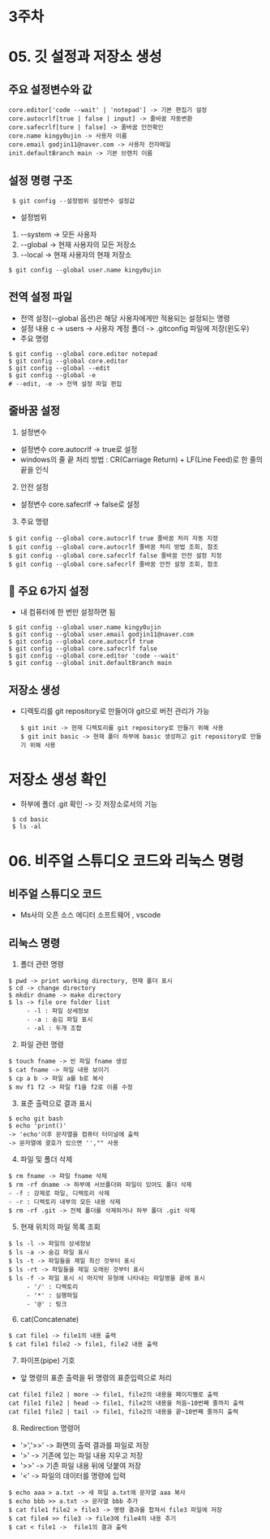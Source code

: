 # 3주차
# 05. 깃 설정과 저장소 생성

## 주요 설정변수와 값
```
core.editor['code --wait' | 'notepad'] -> 기본 편집기 설정
core.autocrlf[true | false | input] -> 줄바꿈 자동변환
core.safecrlf[ture | false] -> 줄바꿈 안전확인
core.name kingy0ujin -> 사용자 이름
core.email godjin11@naver.com -> 사용자 전자메일
init.defaultBranch main -> 기본 브랜치 이름
```

## 설정 명령 구조

     $ git config --설정범위 설정변수 설정값

- 설정범위
1. --system -> 모든 사용자
2. --global -> 현재 사용자의 모든 저장소
3. --local -> 현재 사용자의 현재 저장소
```
$ git config --global user.name kingy0ujin
```  

## 전역 설정 파일
- 전역 설정(--global 옵션)은 해당 사용자에게만 적용되는 설정되는 명령
- 설정 내용 c -> users -> 사용자 계정 폴더 -> .gitconfig 파일에 저장(윈도우)
- 주요 명령
  
```
$ git config --global core.editor notepad
$ git config --global core.editor
$ git config --global --edit
$ git config --global -e
# --edit, -e -> 전역 설정 파일 편집
```

## 줄바꿈 설정
1. 설정변수
  - 설정변수 core.autocrlf -> true로 설정
  - windows의 줄 끝 처리 방법 : CR(Carriage Return) + LF(Line Feed)로 한 줄의 끝을 인식
2. 안전 설정
  - 설정변수 core.safecrlf -> false로 설정
3. 주요 명령

```
$ git config --global core.autocrlf true 줄바꿈 처리 자동 지정
$ git config --global core.autocrlf 줄바꿈 처리 방법 조회, 참조
$ git config --global core.safecrlf false 줄바꿈 안전 설정 지정
$ git config --global core.safecrlf 줄바꿈 안전 설정 조회, 참조
```

## :pushpin: 주요 6가지 설정 
- 내 컴퓨터에 한 번만 설정하면 됨

```
$ git config --global user.name kingy0ujin
$ git config --global user.email godjin11@naver.com
$ git config --global core.autocrlf true
$ git config --global core.safecrlf false
$ git config --global core.editor 'code --wait'
$ git config --global init.defaultBranch main
```
## 저장소 생성
- 디렉토리를 git repository로 만들어야 git으로 버전 관리가 가능
  
  ```
  $ git init -> 현재 디렉토리를 git repository로 만들기 위해 사용
  $ git init basic -> 현재 폴더 하부에 basic 생성하고 git repository로 만들기 위해 사용
  ```

# 저장소 생성 확인
- 하부에 폴더 .git 확인 -> 깃 저장소로서의 기능
  
```
 $ cd basic
 $ ls -al
```

# 06. 비주얼 스튜디오 코드와 리눅스 명령

## 비주얼 스튜디오 코드
- Ms사의 오픈 소스 에디터 소프트웨어 ,  vscode

## 리눅스 명령

1. 폴더 관련 명령
```
$ pwd -> print working directory, 현재 폴더 표시
$ cd -> change directory 
$ mkdir dname -> make directory
$ ls -> file ore folder list
     - -l : 파일 상세정보
     - -a : 숨김 파일 표시
     - -al : 두개 조합
```

2. 파일 관련 명령

```
$ touch fname -> 빈 파일 fname 생성
$ cat fname -> 파일 내용 보이기
$ cp a b -> 파일 a를 b로 복사
$ mv f1 f2 -> 파일 f1을 f2로 이름 수정
```

3. 표준 출력으로 결과 표시

```
$ echo git bash 
$ echo 'print()'
-> 'echo'이후 문자열을 컴퓨터 터미널에 출력
-> 문자열에 괄호가 있으면 '',"" 사용
```
4. 파일 및 폴더 삭제

```
$ rm fname -> 파일 fname 삭제
$ rm -rf dname -> 하부에 서브폴더와 파일이 있어도 폴더 삭제
- -f : 강제로 파일, 디렉토리 삭제
- -r : 디렉토리 내부의 모든 내용 삭제
$ rm -rf .git -> 전체 폴더를 삭제하거나 하부 폴더 .git 삭제
```

5. 현재 위치의 파일 목록 조회

```
$ ls -l -> 파일의 상세정보
$ ls -a -> 숨김 파일 표시
$ ls -t -> 파일들을 제일 최신 것부터 표시
$ ls -rt -> 파일들을 제일 오래된 것부터 표시
$ ls -f -> 파일 표시 시 마지막 유형에 나타내는 파일명을 끝에 표시
     - '/' : 디렉토리
     - '*' : 실행파일
     - '@' : 링크
```
6. cat(Concatenate)

```
$ cat file1 -> file1의 내용 출력
$ cat file1 file2 -> file1, file2 내용 출력
```

7. 파이프(pipe) 기호
- 앞 명령의 표준 출력을 뒤 명령의 표준입력으로 처리
```
cat file1 file2 | more -> file1, file2의 내용을 페이지별로 출력
cat file1 file2 | head -> file1, file2의 내용을 처음~10번째 줄까지 출력
cat file1 file2 | tail -> file1, file2의 내용을 끝~10번째 줄까지 출력
```

8. Redirection 명령어
   
- '>','>>' -> 화면의 출력 결과를 파일로 저장
- '>' -> 기존에 있는 파일 내용 지우고 저장
- '>>' -> 기존 파일 내용 뒤에 덧붙여 저장
- '<' -> 파일의 데이터를 명령에 입력

```
$ echo aaa > a.txt -> 새 파일 a.txt에 문자열 aaa 복사
$ echo bbb >> a.txt -> 문자열 bbb 추가
$ cat file1 file2 > file3 -> 명령 결과를 합쳐서 file3 파일에 저장
$ cat file4 >> file3 -> file3에 file4의 내용 추기
$ cat < file1 ->  file1의 결과 출력
```
